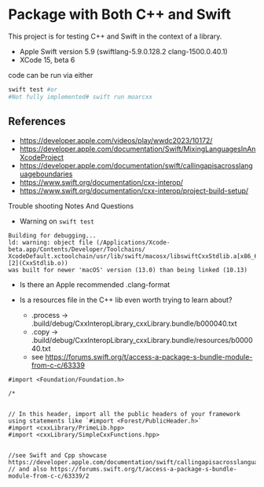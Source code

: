 # Package with Both C++ and Swift

This project is for testing C++ and Swift in the context of a library. 

- Apple Swift version 5.9 (swiftlang-5.9.0.128.2 clang-1500.0.40.1)
- XCode 15, beta 6

code can be run via either 

```zsh
swift test #or
#Not fully implemented# swift run moarcxx
```

## References

- https://developer.apple.com/videos/play/wwdc2023/10172/
- https://developer.apple.com/documentation/Swift/MixingLanguagesInAnXcodeProject 
- https://developer.apple.com/documentation/swift/callingapisacrosslanguageboundaries
- https://www.swift.org/documentation/cxx-interop/
- https://www.swift.org/documentation/cxx-interop/project-build-setup/


Trouble shooting Notes And Questions

-  Warning on `swift test`

```
Building for debugging...
ld: warning: object file (/Applications/Xcode-beta.app/Contents/Developer/Toolchains/
XcodeDefault.xctoolchain/usr/lib/swift/macosx/libswiftCxxStdlib.a[x86_64][2](CxxStdlib.o))
was built for newer 'macOS' version (13.0) than being linked (10.13)
```

- Is there an Apple recommended .clang-format

- Is a resources file in the C++ lib even worth trying to learn about?
    - .process -> .build/debug/CxxInteropLibrary_cxxLibrary.bundle/b000040.txt
    - .copy -> .build/debug/CxxInteropLibrary_cxxLibrary.bundle/resources/b000040.txt
    - see https://forums.swift.org/t/access-a-package-s-bundle-module-from-c-c/63339


```
#import <Foundation/Foundation.h>

/*


// In this header, import all the public headers of your framework using statements like `#import <Forest/PublicHeader.h>`
#import <cxxLibrary/PrimeLib.hpp>
#import <cxxLibrary/SimpleCxxFunctions.hpp>


//see Swift and Cpp showcase https://developer.apple.com/documentation/swift/callingapisacrosslanguageboundaries
// and also https://forums.swift.org/t/access-a-package-s-bundle-module-from-c-c/63339/2
```
